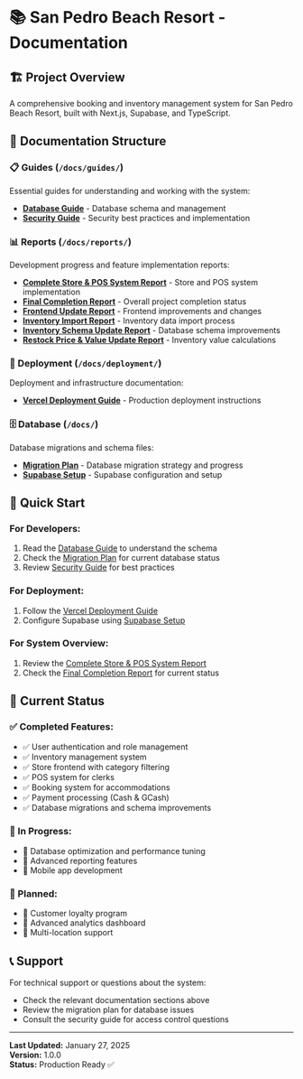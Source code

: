 # 📚 San Pedro Beach Resort - Documentation

## 🏗️ **Project Overview**
A comprehensive booking and inventory management system for San Pedro Beach Resort, built with Next.js, Supabase, and TypeScript.

## 📁 **Documentation Structure**

### **📋 Guides** (`/docs/guides/`)
Essential guides for understanding and working with the system:

- **[Database Guide](./guides/DATABASE_GUIDE.md)** - Database schema and management
- **[Security Guide](./guides/SECURITY_GUIDE.md)** - Security best practices and implementation

### **📊 Reports** (`/docs/reports/`)
Development progress and feature implementation reports:

- **[Complete Store & POS System Report](./reports/COMPLETE_STORE_AND_POS_SYSTEM_REPORT.md)** - Store and POS system implementation
- **[Final Completion Report](./reports/FINAL_COMPLETION_REPORT.md)** - Overall project completion status
- **[Frontend Update Report](./reports/FRONTEND_UPDATE_REPORT.md)** - Frontend improvements and changes
- **[Inventory Import Report](./reports/INVENTORY_IMPORT_REPORT.md)** - Inventory data import process
- **[Inventory Schema Update Report](./reports/INVENTORY_SCHEMA_UPDATE_REPORT.md)** - Database schema improvements
- **[Restock Price & Value Update Report](./reports/RESTOCK_PRICE_AND_VALUE_UPDATE_REPORT.md)** - Inventory value calculations

### **🚀 Deployment** (`/docs/deployment/`)
Deployment and infrastructure documentation:

- **[Vercel Deployment Guide](./deployment/VERCEL_DEPLOYMENT_GUIDE.md)** - Production deployment instructions

### **🗄️ Database** (`/docs/`)
Database migrations and schema files:

- **[Migration Plan](./migration-plan.md)** - Database migration strategy and progress
- **[Supabase Setup](./SUPABASE_SETUP.md)** - Supabase configuration and setup

## 🎯 **Quick Start**

### **For Developers:**
1. Read the [Database Guide](./guides/DATABASE_GUIDE.md) to understand the schema
2. Check the [Migration Plan](./migration-plan.md) for current database status
3. Review [Security Guide](./guides/SECURITY_GUIDE.md) for best practices

### **For Deployment:**
1. Follow the [Vercel Deployment Guide](./deployment/VERCEL_DEPLOYMENT_GUIDE.md)
2. Configure Supabase using [Supabase Setup](./SUPABASE_SETUP.md)

### **For System Overview:**
1. Review the [Complete Store & POS System Report](./reports/COMPLETE_STORE_AND_POS_SYSTEM_REPORT.md)
2. Check the [Final Completion Report](./reports/FINAL_COMPLETION_REPORT.md) for current status

## 🔧 **Current Status**

### **✅ Completed Features:**
- ✅ User authentication and role management
- ✅ Inventory management system
- ✅ Store frontend with category filtering
- ✅ POS system for clerks
- ✅ Booking system for accommodations
- ✅ Payment processing (Cash & GCash)
- ✅ Database migrations and schema improvements

### **🔄 In Progress:**
- 🔄 Database optimization and performance tuning
- 🔄 Advanced reporting features
- 🔄 Mobile app development

### **📅 Planned:**
- 📅 Customer loyalty program
- 📅 Advanced analytics dashboard
- 📅 Multi-location support

## 📞 **Support**

For technical support or questions about the system:
- Check the relevant documentation sections above
- Review the migration plan for database issues
- Consult the security guide for access control questions

---

**Last Updated:** January 27, 2025  
**Version:** 1.0.0  
**Status:** Production Ready ✅